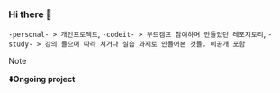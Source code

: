 ### Hi there 👋

`-personal- > 개인프로젝트`, `-codeit- > 부트캠프 참여하며 만들었던 레포지토리`, `-study- > 강의 들으며 따라 치거나 실습 과제로 만들어본 것들. 비공개 포함`

> [!Note]
> **⬇️Ongoing project**
